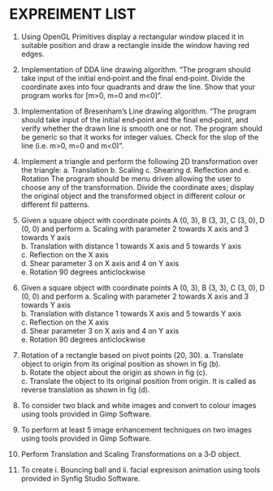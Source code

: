 # EXPREIMENT LIST

1. Using OpenGL Primitives display a rectangular window placed it in suitable position and draw a rectangle inside the window having red edges.  

2. Implementation of DDA line drawing algorithm. “The program should take input of the initial end‐point and the final end‐point. Divide the coordinate axes into four quadrants and draw the line. Show that your program works for [m>0, m=0 and m<0]”.  

3. Implementation of Bresenham’s Line drawing algorithm. “The program should take input of the initial end‐point and the final end‐point, and verify whether the drawn line is smooth one or not. The program should be generic so that it works for integer values. Check for the slop of the line (i.e. m>0, m=0 and m<0)”.  

4. Implement a triangle and perform the following 2D transformation over the triangle:
	a. Translation
	b. Scaling
	c. Shearing
	d. Reflection and
	e. Rotation
The program should be menu driven allowing the user to choose any of the transformation. Divide the coordinate axes; display the original object and the transformed object in different colour or different fil patterns.  

5. Given a square object with coordinate points A (0, 3), B (3, 3), C (3, 0), D (0, 0) and perform
	a. Scaling with parameter 2 towards X axis and 3 towards Y axis  
	b. Translation with distance 1 towards X axis and 5 towards Y axis  
	c. Reflection on the X axis  
	d. Shear parameter 3 on X axis and 4 on Y axis  
	e. Rotation 90 degrees anticlockwise  

6. Given a square object with coordinate points A (0, 3), B (3, 3), C (3, 0), D (0, 0) and perform
	a. Scaling with parameter 2 towards X axis and 3 towards Y axis  
	b. Translation with distance 1 towards X axis and 5 towards Y axis  
	c. Reflection on the X axis  
	d. Shear parameter 3 on X axis and 4 on Y axis  
	e. Rotation 90 degrees anticlockwise  

7. Rotation of a rectangle based on pivot points (20, 30).
	a. Translate object to origin from its original position as shown in fig (b).  
	b. Rotate the object about the origin as shown in fig (c).  
	c. Translate the object to its original position from origin. It is called as reverse translation as shown in fig (d).  

8. To consider two black and white images and convert to colour images using tools provided in Gimp Software.  

9. To perform at least 5 image enhancement techniques on two images using tools provided in Gimp Software.  

10. Perform Translation and Scaling Transformations on a 3‐D object.  

11. To create i. Bouncing ball and ii. facial expresison animation using tools provided in Synfig Studio Software.
